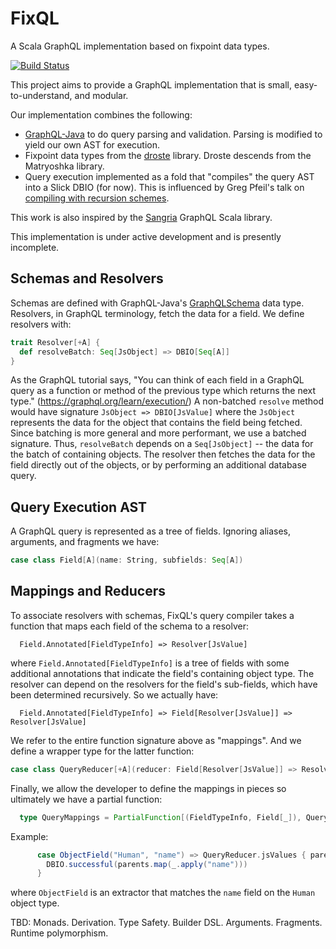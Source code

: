# FixQL
A Scala GraphQL implementation based on fixpoint data types.

[![Build Status](https://travis-ci.org/Iterable/fixql.svg?branch=master)](https://travis-ci.org/Iterable/fixql)

This project aims to provide a GraphQL implementation that is small, easy-to-understand, and modular.

Our implementation combines the following:
- [GraphQL-Java][1] to do query parsing and validation. Parsing is modified to yield our own AST for execution.
- Fixpoint data types from the [droste][2] library. Droste descends from the Matryoshka library.
- Query execution implemented as a fold that "compiles" the query AST into a Slick DBIO (for now). This is influenced by Greg Pfeil's talk on [compiling with recursion schemes][3].

This work is also inspired by the [Sangria][4] GraphQL Scala library.

This implementation is under active development and is presently incomplete.

## Schemas and Resolvers

Schemas are defined with GraphQL-Java's [GraphQLSchema][5] data type. Resolvers, in GraphQL terminology, fetch the data for a field. We define resolvers with:

```scala
trait Resolver[+A] {
  def resolveBatch: Seq[JsObject] => DBIO[Seq[A]]
}
```

As the GraphQL tutorial says, "You can think of each field in a GraphQL query as a function or method of the previous type which returns the next type." (https://graphql.org/learn/execution/) A non-batched `resolve` method would have signature `JsObject => DBIO[JsValue]` where the `JsObject` represents the data for the object that contains the field being fetched. Since batching is more general and more performant, we use a batched signature. Thus, `resolveBatch`  depends on a `Seq[JsObject]` -- the data for the batch of containing objects. The resolver then fetches the data for the field directly out of the objects, or by performing an additional database query.

## Query Execution AST

A GraphQL query is represented as a tree of fields. Ignoring aliases, arguments, and fragments we have:

```scala
case class Field[A](name: String, subfields: Seq[A])
```

## Mappings and Reducers

To associate resolvers with schemas, FixQL's query compiler takes a function that maps each field of the schema to a resolver:
```
  Field.Annotated[FieldTypeInfo] => Resolver[JsValue]
```

where `Field.Annotated[FieldTypeInfo]` is a tree of fields with some additional annotations that indicate the field's containing object type. The resolver can depend on the resolvers for the field's sub-fields, which have been determined recursively. So we actually have:

```
  Field.Annotated[FieldTypeInfo] => Field[Resolver[JsValue]] => Resolver[JsValue]
```

We refer to the entire function signature above as "mappings". And we define a wrapper type for the latter function:
 
```scala
case class QueryReducer[+A](reducer: Field[Resolver[JsValue]] => Resolver[A])
```

Finally, we allow the developer to define the mappings in pieces so ultimately we have a partial function:

```scala
  type QueryMappings = PartialFunction[(FieldTypeInfo, Field[_]), QueryReducer[JsValue]]
```

Example:

```scala
      case ObjectField("Human", "name") => QueryReducer.jsValues { parents =>
        DBIO.successful(parents.map(_.apply("name")))
      }
```

where `ObjectField` is an extractor that matches the `name` field on the `Human` object type.

TBD: Monads. Derivation. Type Safety. Builder DSL. Arguments. Fragments. Runtime polymorphism.

[1]: https://www.graphql-java.com/
[2]: https://github.com/higherkindness/droste
[3]: https://github.com/sellout/recursion-scheme-talk/blob/master/nanopass-compiler-talk.org
[4]: https://sangria-graphql.org/
[5]: https://www.graphql-java.com/documentation/v12/schema/